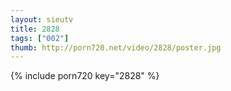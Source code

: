 ```yaml
--- 
layout: sieutv
title: 2828
tags: ["002"]
thumb: http://porn720.net/video/2828/poster.jpg
---
```

{% include porn720 key="2828" %} 
